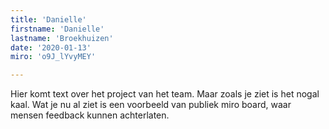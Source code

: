 ```yaml
---
title: 'Danielle'
firstname: 'Danielle'
lastname: 'Broekhuizen'
date: '2020-01-13'
miro: 'o9J_lYvyMEY'

---
```


Hier komt text over het project van het team. Maar zoals je ziet is het nogal kaal. Wat je nu al ziet is een voorbeeld van publiek miro board, waar mensen feedback kunnen achterlaten.


